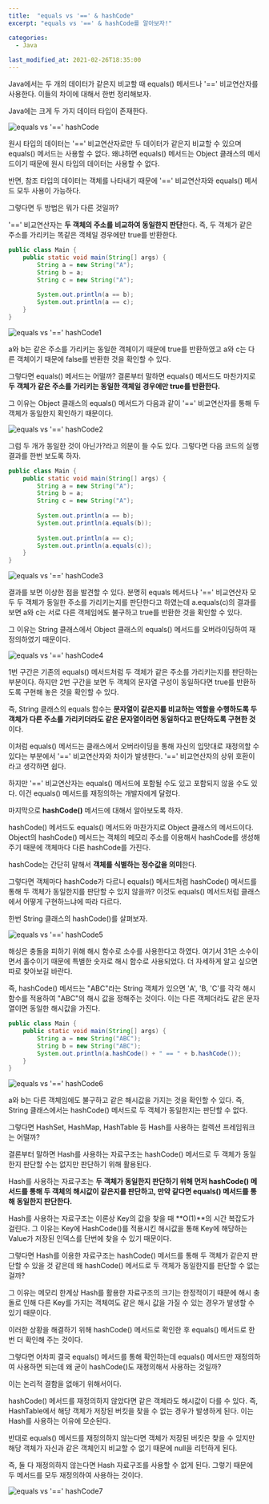 ```yaml
---
title:  "equals vs '==' & hashCode"
excerpt: "equals vs '==' & hashCode를 알아보자!"

categories:
  - Java
  
last_modified_at: 2021-02-26T18:35:00
---
```


Java에서는 두 개의 데이터가 같은지 비교할 때 equals() 메서드나 '==' 비교연산자를 사용한다. 이들의 차이에 대해서 한번 정리해보자.  

Java에는 크게 두 가지 데이터 타입이 존재한다.  

![equals vs '=='   hashCode](https://user-images.githubusercontent.com/53072057/109254755-02794080-7836-11eb-9b4f-4e8c616a5af3.JPG)  

원시 타입의 데이터는 '==' 비교연산자로만 두 데이터가 같은지 비교할 수 있으며 equals() 메서드는 사용할 수 없다. 왜냐하면 equals() 메서드는 Object 클래스의 메서드이기 때문에 원시 타입의 데이터는 사용할 수 없다.  

반면, 참조 타입의 데이터는 객체를 나타내기 때문에 '==' 비교연산자와 equals() 메서드 모두 사용이 가능하다.  

그렇다면 두 방법은 뭐가 다른 것일까?  

'==' 비교연산자는 **두 객체의 주소를 비교하여 동일한지 판단**한다.​​ 즉, 두 객체가 같은 주소를 가리키는 똑같은 객체일 경우에만 true를 반환한다.  

```java
public class Main {
	public static void main(String[] args) {
		String a = new String("A");
		String b = a;
		String c = new String("A");
		
		System.out.println(a == b);
		System.out.println(a == c);
	}
}
```

![equals vs '=='   hashCode1](https://user-images.githubusercontent.com/53072057/109254757-03aa6d80-7836-11eb-8a13-74c63fe1f62d.JPG)  

a와 b는 같은 주소를 가리키는 동일한 객체이기 때문에 true를 반환하였고 a와 c는 다른 객체이기 때문에 false를 반환한 것을 확인할 수 있다.  

그렇다면 equals() 메서드는 어떨까? 결론부터 말하면 equals() 메서드도 마찬가지로 **두 객체가 같은 주소를 가리키는 동일한 객체일 경우에만 true를 반환한다.**  

그 이유는 Object 클래스의 equals() 메서드가 다음과 같이 '==' 비교연산자를 통해 두 객체가 동일한지 확인하기 때문이다.  

![equals vs '=='   hashCode2](https://user-images.githubusercontent.com/53072057/109254759-03aa6d80-7836-11eb-945c-8d8d17b99572.JPG)  

그럼 두 개가 동일한 것이 아닌가?라고 의문이 들 수도 있다. 그렇다면 다음 코드의 실행 결과를 한번 보도록 하자.  

```java
public class Main {
	public static void main(String[] args) {
		String a = new String("A");
		String b = a;
		String c = new String("A");
		
		System.out.println(a == b);
		System.out.println(a.equals(b));
		
		System.out.println(a == c);
		System.out.println(a.equals(c));
	}
}
```

![equals vs '=='   hashCode3](https://user-images.githubusercontent.com/53072057/109254760-04430400-7836-11eb-9204-46aa18ae8c11.JPG)  

결과를 보면 이상한 점을 발견할 수 있다. 분명히 equals 메서드나 '==' 비교연산자 모두 두 객체가 동일한 주소를 가리키는지를 판단한다고 하였는데 a.equals(c)의 결과를 보면 a와 c는 서로 다른 객체임에도 불구하고 true를 반환한 것을 확인할 수 있다.  

그 이유는 String 클래스에서 Object 클래스의 equals() 메서드를 오버라이딩하여 재정의하였기 때문이다.  

![equals vs '=='   hashCode4](https://user-images.githubusercontent.com/53072057/109254761-04db9a80-7836-11eb-875d-c86c06c3b417.JPG)  

1번 구간은 기존의 equals() 메서드처럼 두 객체가 같은 주소를 가리키는지를 판단하는 부분이다. 하지만 2번 구간을 보면 두 객체의 문자열 구성이 동일하다면 true를 반환하도록 구현해 놓은 것을 확인할 수 있다.  

즉, String 클래스의 equals 함수는 **문자열이 같은지를 비교하는 역할을 수행하도록 두 객체가 다른 주소를 가리키더라도 같은 문자열이라면 동일하다고 판단하도록 구현한 것**이다.  

이처럼 equals() 메서드는 클래스에서 오버라이딩을 통해 자신의 입맛대로 재정의할 수 있다는 부분에서 '==' 비교연산자와 차이가 발생한다. '==' 비교연산자의 상위 호환이라고 생각하면 쉽다.  

하지만 '==' 비교연산자는 equals() 메서드에 포함될 수도 있고 포함되지 않을 수도 있다. 이건 equals() 메서드를 재정의하는 개발자에게 달렸다.  

마지막으로 **hashCode()** 메서드에 대해서 알아보도록 하자.  

hashCode() 메서드도 equals() 메서드와 마찬가지로 Object 클래스의 메서드이다. Object의 hashCode() 메서드는 객체의 메모리 주소를 이용해서 hashCode를 생성해주기 때문에 객체마다 다른 hashCode를 가진다.  

hashCode는 간단히 말해서 **객체를 식별하는 정수값을 의미**한다.  

그렇다면 객체마다 hashCode가 다르니 equals() 메서드처럼 hashCode() 메서드를 통해 두 객체가 동일한지를 판단할 수 있지 않을까? 이것도 equals() 메서드처럼 클래스에서 어떻게 구현하느냐에 따라 다르다.  

한번 String 클래스의 hashCode()를 살펴보자.  

![equals vs '=='   hashCode5](https://user-images.githubusercontent.com/53072057/109254764-04db9a80-7836-11eb-9ec5-2d51697c88e5.JPG)  

해싱은 충돌을 피하기 위해 해시 함수로 소수를 사용한다고 하였다. 여기서 31은 소수이면서 홀수이기 때문에 특별한 숫자로 해시 함수로 사용되었다. 더 자세하게 알고 싶으면 따로 찾아보길 바란다.  

즉, hashCode() 메서드는 "ABC"라는 String 객체가 있으면 'A', 'B, 'C'를 각각 해시 함수를 적용하여 "ABC"의 해시 값을 정해주는 것이다. 이는 다른 객체더라도 같은 문자열이면 동일한 해시값을 가진다.  

```java
public class Main {
	public static void main(String[] args) {
		String a = new String("ABC");
		String b = new String("ABC");
		System.out.println(a.hashCode() + " == " + b.hashCode());
	}
}
```

![equals vs '=='   hashCode6](https://user-images.githubusercontent.com/53072057/109254765-05743100-7836-11eb-825c-a4db248b4a96.JPG)  

a와 b는 다른 객체임에도 불구하고 같은 해시값을 가지는 것을 확인할 수 있다. 즉, String 클래스에서는 hashCode() 메서드로 두 객체가 동일한지는 판단할 수 없다.  

그렇다면 HashSet, HashMap, HashTable 등 Hash를 사용하는 컬렉션 프레임워크는 어떨까?  

결론부터 말하면 Hash를 사용하는 자료구조는 hashCode() 메서드로 두 객체가 동일한지 판단할 수는 없지만 판단하기 위해 활용된다.  

Hash를 사용하는 자료구조는 **두 객체가 동일한지 판단하기 위해 먼저 hashCode() 메서드를 통해 두 객체의 해시값이 같은지를 판단하고, 만약 같다면 equals() 메서드를 통해 동일한지 판단한다.**  

Hash를 사용하는 자료구조는 이론상 Key의 값을 찾을 때 **O(1)**의 시간 복잡도가 걸린다. 그 이유는 Key에 HashCode()를 적용시킨 해시값을 통해 Key에 해당하는 Value가 저장된 인덱스를 단번에 찾을 수 있기 때문이다.  

그렇다면 Hash를 이용한 자료구조는 hashCode() 메서드를 통해 두 객체가 같은지 판단할 수 있을 것 같은데 왜 hashCode() 메서드로 두 객체가 동일한지를 판단할 수 없는 걸까?  

그 이유는 메모리 한계상 Hash를 활용한 자료구조의 크기는 한정적이기 때문에 해시 충돌로 인해 다른 Key를 가지는 객체여도 같은 해시 값을 가질 수 있는 경우가 발생할 수 있기 때문이다.  

이러한 상황을 해결하기 위해 hashCode() 메서드로 확인한 후 equals() 메서드로 한 번 더 확인해 주는 것이다.  

그렇다면 어차피 결국 equals() 메서드를 통해 확인하는데 equals() 메서드만 재정의하여 사용하면 되는데 왜 굳이 hashCode()도 재정의해서 사용하는 것일까?  

이는 논리적 결함을 없애기 위해서이다.  

hashCode() 메서드를 재정의하지 않았다면 같은 객체라도 해시값이 다를 수 있다. 즉, HashTable에서 해당 객체가 저장된 버킷을 찾을 수 없는 경우가 발생하게 된다. 이는 Hash를 사용하는 이유에 모순된다.  

반대로 equals() 메서드를 재정의하지 않는다면 객체가 저장된 버킷은 찾을 수 있지만 해당 객체가 자신과 같은 객체인지 비교할 수 없기 때문에 null을 리턴하게 된다.  

즉, 둘 다 재정의하지 않는다면 Hash 자료구조를 사용할 수 없게 된다. 그렇기 때문에 두 메서드를 모두 재정의하여 사용하는 것이다.  

![equals vs '=='   hashCode7](https://user-images.githubusercontent.com/53072057/109254767-05743100-7836-11eb-8306-cbaf01a03865.JPG)  
